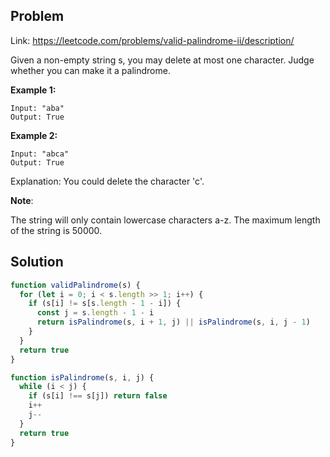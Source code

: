 ## Problem

Link: https://leetcode.com/problems/valid-palindrome-ii/description/

Given a non-empty string s, you may delete at most one character. Judge whether
you can make it a palindrome.

**Example 1:**

```
Input: "aba"
Output: True
```

**Example 2:**

```
Input: "abca"
Output: True
```

Explanation: You could delete the character 'c'.

**Note**:

The string will only contain lowercase characters a-z. The maximum length of the string is 50000.

## Solution

```javascript
function validPalindrome(s) {
  for (let i = 0; i < s.length >> 1; i++) {
    if (s[i] != s[s.length - 1 - i]) {
      const j = s.length - 1 - i
      return isPalindrome(s, i + 1, j) || isPalindrome(s, i, j - 1)
    }
  }
  return true
}

function isPalindrome(s, i, j) {
  while (i < j) {
    if (s[i] !== s[j]) return false
    i++
    j--
  }
  return true
}
```
